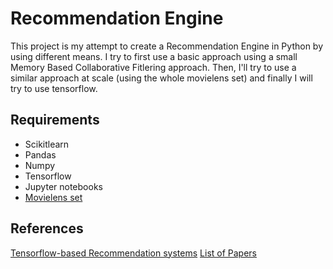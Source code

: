 # Recommendation Engine
This project is my attempt to create a Recommendation Engine in Python by using different means. I try to first use a basic approach using a small Memory Based Collaborative Fitlering approach. Then, I'll try to use a similar approach at scale (using the whole movielens set) and finally I will try to use tensorflow.

## Requirements
* Scikitlearn
* Pandas
* Numpy
* Tensorflow
* Jupyter notebooks
* [Movielens set](https://grouplens.org/datasets/movielens/)

## References

[Tensorflow-based Recommendation systems](https://github.com/songgc/TF-recomm)
[List of Papers](https://github.com/dazajuandaniel/Deep-Learning-for-Recommendation-Systems)

